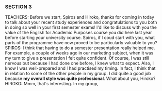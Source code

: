 ### SECTION 3  
TEACHERS: Before we start, Spiros and Hiroko, thanks for coming in today to talk about your recent study experiences and congratulations to you both in doing so well in your first semester exams! I'd like to discuss with you the value of the English for Academic Purposes course you did here last year before starting your university course. Spiros, if I coud start with you, what parts of the programme have now proved to be particularly valuable to you?  
SPIROS: I think that having to do a semester presentation really helped me. For example, a couple of weeks ago in our marketing subject, when it was my turn to give a presentation I felt quite confident. Of course, I was still nervous but because I had done one before, I knew what to expect. Also, I know I was well-prepared and I had practised my timing. In fact, I think that in relation to some of the other people in my group. I did quite a good job because **my overall style was quite professional**. What about you, Hiroko?  
HIROKO: Mmm, that's interesting. In my group, 
